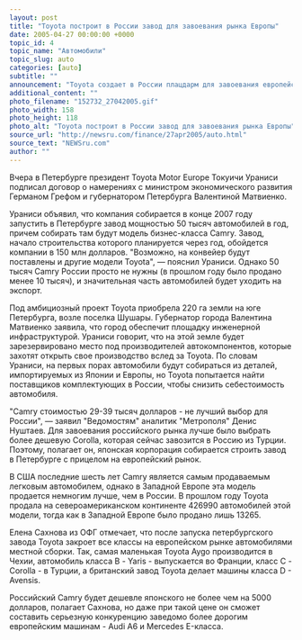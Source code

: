 ```yaml
---
layout: post
title: "Toyota построит в России завод для завоевания рынка Европы"
date: 2005-04-27 00:00:00 +0000
topic_id: 4
topic_name: "Автомобили"
topic_slug: auto
categories: [auto]
subtitle: ""
announcement: "Toyota создает в России плацдарм для завоевания европейского рынка. Компания объявила, что будет собирать на заводе под Петербургом автомобили бизнес-класса Camry. В Европе такого производства у японской фирмы еще нет, и значительная часть собранных в России автомобилей должна идти на экспорт."
additional_content: ""
photo_filename: "152732_27042005.gif"
photo_width: 158
photo_height: 118
photo_alt: "Toyota построит в России завод для завоевания рынка Европы"
source_url: "http://newsru.com/finance/27apr2005/auto.html"
source_text: "NEWSru.com"
author: ""
---
```

Вчера в Петербурге президент Toyota Motor Europe Токуичи Ураниси подписал договор о намерениях с министром экономического развития Германом Грефом и губернатором Петербурга Валентиной Матвиенко.

Ураниси объявил, что компания собирается в конце 2007 году запустить в Петербурге завод мощностью 50 тысяч автомобилей в год, причем собирать там будут модель бизнес-класса Camry. Завод, начало строительства которого планируется через год, обойдется компании в 150 млн долларов. "Возможно, на конвейер будут поставлены и другие модели Toyota", &mdash; пояснил Ураниси. Однако 50 тысяч Camry России просто не нужны (в прошлом году было продано менее 10 тысяч), и значительная часть автомобилей будет уходить на экспорт.

Под амбициозный проект Toyota приобрела 220 га земли на юге Петербурга, возле поселка Шушары. Губернатор города Валентина Матвиенко заявила, что город обеспечит площадку инженерной инфраструктурой. Ураниси говорит, что на этой земле будет зарезервировано место под производителей автокомпонентов, которые захотят открыть свое производство вслед за Toyota. По словам Ураниси, на первых порах автомобили будут собираться из деталей, импортируемых из Японии и Европы, но Toyota попытается найти поставщиков комплектующих в России, чтобы снизить себестоимость автомобиля.

"Camry стоимостью 29-39 тысяч долларов - не лучший выбор для России", &mdash; заявил "Ведомостям" аналитик "Метрополя" Денис Нуштаев. Для завоевания российского рынка лучше было выбрать более дешевую Corolla, которая сейчас завозится в Россию из Турции. Поэтому, полагает он, японская корпорация собирается строить завод в Петербурге с прицелом на европейский рынок.

В США последние шесть лет Camry является самым продаваемым легковым автомобилем, однако в Западной Европе эта модель продается немногим лучше, чем в России. В прошлом году Toyota продала на североамериканском континенте 426990 автомобилей этой модели, тогда как в Западной Европе было продано лишь 13265.

Елена Сахнова из ОФГ отмечает, что после запуска петербургского завода Toyota закроет все классы на европейском рынке автомобилями местной сборки. Так, самая маленькая Toyota Aygo производится в Чехии, автомобиль класса В - Yaris - выпускается во Франции, класс С - Corolla - в Турции, а британский завод Toyota делает машины класса D - Avensis.

Российский Camry будет дешевле японского не более чем на 5000 долларов, полагает Сахнова, но даже при такой цене он сможет составить серьезную конкуренцию заведомо более дорогим европейским машинам - Audi A6 и Mercedes E-класса.
